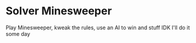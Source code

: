 # Solver Minesweeper

Play Minesweeper, kweak the rules, use an AI to win and stuff
IDK I'll do it some day
